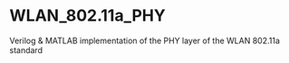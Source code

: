 # WLAN_802.11a_PHY
Verilog &amp; MATLAB implementation of the PHY layer of the WLAN 802.11a standard
